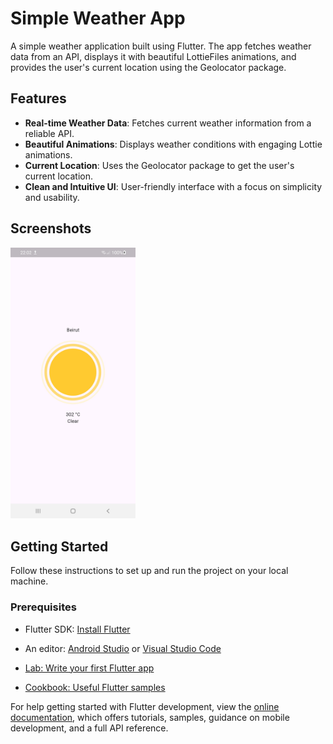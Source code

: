 # Simple Weather App

A simple weather application built using Flutter. The app fetches weather data from an API, displays it with beautiful LottieFiles animations, and provides the user's current location using the Geolocator package.

## Features

- **Real-time Weather Data**: Fetches current weather information from a reliable API.
- **Beautiful Animations**: Displays weather conditions with engaging Lottie animations.
- **Current Location**: Uses the Geolocator package to get the user's current location.
- **Clean and Intuitive UI**: User-friendly interface with a focus on simplicity and usability.

## Screenshots
<img src="picture.jpg" alt="Screenshot1" width="200"/>


## Getting Started

Follow these instructions to set up and run the project on your local machine.

### Prerequisites

- Flutter SDK: [Install Flutter](https://flutter.dev/docs/get-started/install)
- An editor: [Android Studio](https://developer.android.com/studio) or [Visual Studio Code](https://code.visualstudio.com/)


- [Lab: Write your first Flutter app](https://docs.flutter.dev/get-started/codelab)
- [Cookbook: Useful Flutter samples](https://docs.flutter.dev/cookbook)

For help getting started with Flutter development, view the
[online documentation](https://docs.flutter.dev/), which offers tutorials,
samples, guidance on mobile development, and a full API reference.
